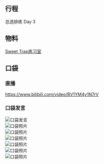 ## 行程
总选排练 Day 3

## 物料
[Sweet Trap练习室](https://www.bilibili.com/video/BV1hQ4y1f7Le)

## 口袋
### 直播
https://www.bilibili.com/video/BV1YM4y1N7rV

### 口袋发言
![口袋发言](./pocket48/imgs/messages.jpeg)<br>
![口袋照片](./pocket48/imgs/P1.jpeg)<br>
![口袋照片](./pocket48/imgs/P2.jpeg)<br>
![口袋照片](./pocket48/imgs/P3.jpeg)<br>
![口袋照片](./pocket48/imgs/P4.jpeg)<br>
![口袋照片](./pocket48/imgs/P5.jpeg)<br>
![口袋照片](./pocket48/imgs/P6.jpeg)<br>